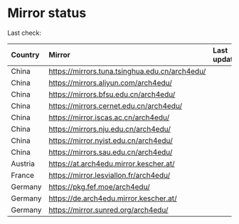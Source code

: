 <script src="./time.js"></script>
# Mirror status
Last check: <script type="text/javascript">localize(1705576545.8364513);</script>

|Country|Mirror|Last update|
|:------|:-----|:----------|
|China|https://mirrors.tuna.tsinghua.edu.cn/arch4edu/|<script type="text/javascript">localize(1705559603);</script>|
|China|https://mirrors.aliyun.com/arch4edu/|<script type="text/javascript">localize(1705516430);</script>|
|China|https://mirrors.bfsu.edu.cn/arch4edu/|<script type="text/javascript">localize(1705559603);</script>|
|China|https://mirrors.cernet.edu.cn/arch4edu/|<script type="text/javascript">localize(1705559603);</script>|
|China|https://mirror.iscas.ac.cn/arch4edu/|<script type="text/javascript">localize(1705559603);</script>|
|China|https://mirrors.nju.edu.cn/arch4edu/|<script type="text/javascript">localize(1705516430);</script>|
|China|https://mirror.nyist.edu.cn/arch4edu/|<script type="text/javascript">localize(1705516430);</script>|
|China|https://mirrors.sau.edu.cn/arch4edu/|<script type="text/javascript">localize(1705559603);</script>|
|Austria|https://at.arch4edu.mirror.kescher.at/|<script type="text/javascript">localize(1705559603);</script>|
|France|https://mirror.lesviallon.fr/arch4edu/|<script type="text/javascript">localize(1705516430);</script>|
|Germany|https://pkg.fef.moe/arch4edu/|<script type="text/javascript">localize(1705559603);</script>|
|Germany|https://de.arch4edu.mirror.kescher.at/|<script type="text/javascript">localize(1705559603);</script>|
|Germany|https://mirror.sunred.org/arch4edu/|<script type="text/javascript">localize(1705559603);</script>|

<script src="./tablefilter/tablefilter.js"></script>
<script src="./table.js"></script>